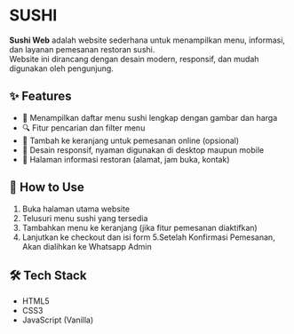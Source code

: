 # SUSHI

**Sushi Web** adalah website sederhana untuk menampilkan menu, informasi, dan layanan pemesanan restoran sushi.  
Website ini dirancang dengan desain modern, responsif, dan mudah digunakan oleh pengunjung.



## ✨ Features
- 📖 Menampilkan daftar menu sushi lengkap dengan gambar dan harga  
- 🔍 Fitur pencarian dan filter menu  
- 🛒 Tambah ke keranjang untuk pemesanan online (opsional)  
- 📱 Desain responsif, nyaman digunakan di desktop maupun mobile  
- 📍 Halaman informasi restoran (alamat, jam buka, kontak)    



## 🚀 How to Use
1. Buka halaman utama website  
2. Telusuri menu sushi yang tersedia  
3. Tambahkan menu ke keranjang (jika fitur pemesanan diaktifkan)  
4. Lanjutkan ke checkout dan isi form
5.Setelah Konfirmasi Pemesanan, Akan dialihkan ke Whatsapp Admin 



## 🛠️ Tech Stack
- HTML5  
- CSS3  
- JavaScript (Vanilla)  



